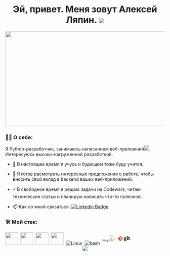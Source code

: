 <div align="center">
  <h1>
  Эй, привет. Меня зовут Алексей Ляпин.
  <img src="https://media.giphy.com/media/hvRJCLFzcasrR4ia7z/giphy.gif" width="30px"/>
  </h1>
  <img src="https://media.giphy.com/media/dWesBcTLavkZuG35MI/giphy.gif" width="600" height="300"/>
</div>

### :woman_technologist: О себе:

Я Python-разработчик, занимаюсь написанием веб-приложний<img src="https://media.giphy.com/media/WUlplcMpOCEmTGBtBW/giphy.gif" width="30">. Интересуюсь высоко-нагруженной разработкой.

- :seedling: В настоящее время я учусь и будющем тоже буду учится.

- :telescope: Я готов расмотреть интересные предложения о работе, чтобы вносить свой вклад в backend ваших веб-приложений.

- :zap: В свободное время я решаю задачи на Codewars, читаю технические статьи и планирую написать что-то полезное.

- :mailbox: Как со мной связаться: [![Linkedin Badge](https://img.shields.io/badge/-Telegram-blue?style=flat&logo=telegram&logoColor=white)](https://t.me/alekseilyapin)

### :hammer_and_wrench: Мой стек:

<div>
  <img src="https://cdn.jsdelivr.net/gh/devicons/devicon/icons/python/python-original-wordmark.svg" width="40" height="40"/>&nbsp;
  <img src="https://cdn.jsdelivr.net/gh/devicons/devicon/icons/django/django-plain-wordmark.svg" width="40" height="40"/>&nbsp;
  <img src="https://cdn.jsdelivr.net/gh/devicons/devicon/icons/postgresql/postgresql-plain-wordmark.svg" width="40" height="40"/>&nbsp;
  <img src="https://cdn.jsdelivr.net/gh/devicons/devicon/icons/docker/docker-original-wordmark.svg" width="40" height="40"/>&nbsp;
  <img src="https://cdn.jsdelivr.net/gh/devicons/devicon/icons/linux/linux-original.svg" title="Linux" alt="Linux" width="40" height="40"/>&nbsp;
  <img src="https://cdn.jsdelivr.net/gh/devicons/devicon/icons/bash/bash-plain.svg" title="bash" alt="bash" width="40" height="40"/>&nbsp;
  <img src="https://github.com/devicons/devicon/blob/master/icons/mysql/mysql-original-wordmark.svg" title="MySQL"  alt="MySQL" width="40" height="40"/>&nbsp;
  <img src="https://github.com/devicons/devicon/blob/master/icons/git/git-original-wordmark.svg" title="Git" **alt="Git" width="40" height="40"/>
</div>

<div id="header" align="center">
  <img src="https://media.giphy.com/media/M9gbBd9nbDrOTu1Mqx/giphy.gif" width="100"/>
</div>
<div id="header" align="center">
  <img src="https://komarev.com/ghpvc/?username=Aleksey-Lyap&style=flat-square&color=blue" alt=""/>
</div>

